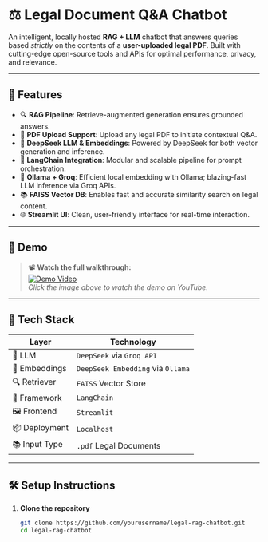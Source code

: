 # ⚖️ Legal Document Q&A Chatbot

An intelligent, locally hosted **RAG + LLM** chatbot that answers queries based *strictly* on the contents of a **user-uploaded legal PDF**. Built with cutting-edge open-source tools and APIs for optimal performance, privacy, and relevance.

---

## 🚀 Features

- 🔍 **RAG Pipeline**: Retrieve-augmented generation ensures grounded answers.
- 📄 **PDF Upload Support**: Upload any legal PDF to initiate contextual Q&A.
- 🧠 **DeepSeek LLM & Embeddings**: Powered by DeepSeek for both vector generation and inference.
- 💬 **LangChain Integration**: Modular and scalable pipeline for prompt orchestration.
- 🧭 **Ollama + Groq**: Efficient local embedding with Ollama; blazing-fast LLM inference via Groq APIs.
- 📚 **FAISS Vector DB**: Enables fast and accurate similarity search on legal content.
- 🌐 **Streamlit UI**: Clean, user-friendly interface for real-time interaction.

---

## 📸 Demo

> 📽️ **Watch the full walkthrough:**  
[![Demo Video](https://img.youtube.com/vi/xmfWw7fze3w/0.jpg)](https://www.youtube.com/watch?v=xmfWw7fze3w)  
*Click the image above to watch the demo on YouTube.*

---

## 🧱 Tech Stack

| Layer              | Technology                         |
|-------------------|-------------------------------------|
| 🧠 LLM             | `DeepSeek` via `Groq API`           |
| 🔡 Embeddings      | `DeepSeek Embedding` via `Ollama`   |
| 🔍 Retriever       | `FAISS` Vector Store                |
| 🔗 Framework       | `LangChain`                         |
| 🖼️ Frontend        | `Streamlit`                         |
| 📦 Deployment      | `Localhost`                         |
| 📚 Input Type      | `.pdf` Legal Documents              |

---

## 🛠️ Setup Instructions

1. **Clone the repository**
   ```bash
   git clone https://github.com/yourusername/legal-rag-chatbot.git
   cd legal-rag-chatbot
